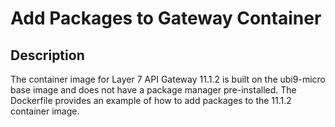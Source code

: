 # Add Packages to Gateway Container

## Description
The container image for Layer 7 API Gateway 11.1.2 is built on the ubi9-micro base image and does not have a package manager pre-installed. 
The Dockerfile provides an example of how to add packages to the 11.1.2 container image.

